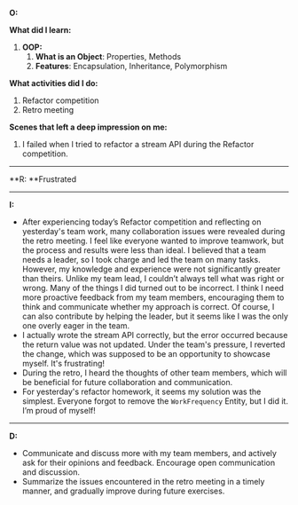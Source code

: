**O:**

**What did I learn:**

1. **OOP:**
    1. **What is an Object**: Properties, Methods
    2. **Features**: Encapsulation, Inheritance, Polymorphism

**What activities did I do:**

1. Refactor competition
2. Retro meeting

**Scenes that left a deep impression on me:**

1. I failed when I tried to refactor a stream API during the Refactor competition.

---

**R: **Frustrated

---

**I:**

- After experiencing today’s Refactor competition and reflecting on yesterday's team work, many collaboration issues were revealed during the retro meeting. I feel like everyone wanted to improve teamwork, but the process and results were less than ideal. I believed that a team needs a leader, so I took charge and led the team on many tasks. However, my knowledge and experience were not significantly greater than theirs. Unlike my team lead, I couldn’t always tell what was right or wrong. Many of the things I did turned out to be incorrect. I think I need more proactive feedback from my team members, encouraging them to think and communicate whether my approach is correct. Of course, I can also contribute by helping the leader, but it seems like I was the only one overly eager in the team.
- I actually wrote the stream API correctly, but the error occurred because the return value was not updated. Under the team's pressure, I reverted the change, which was supposed to be an opportunity to showcase myself. It's frustrating!
- During the retro, I heard the thoughts of other team members, which will be beneficial for future collaboration and communication.
- For yesterday's refactor homework, it seems my solution was the simplest. Everyone forgot to remove the `WorkFrequency` Entity, but I did it. I’m proud of myself!

---

**D:**

- Communicate and discuss more with my team members, and actively ask for their opinions and feedback. Encourage open communication and discussion.
- Summarize the issues encountered in the retro meeting in a timely manner, and gradually improve during future exercises.